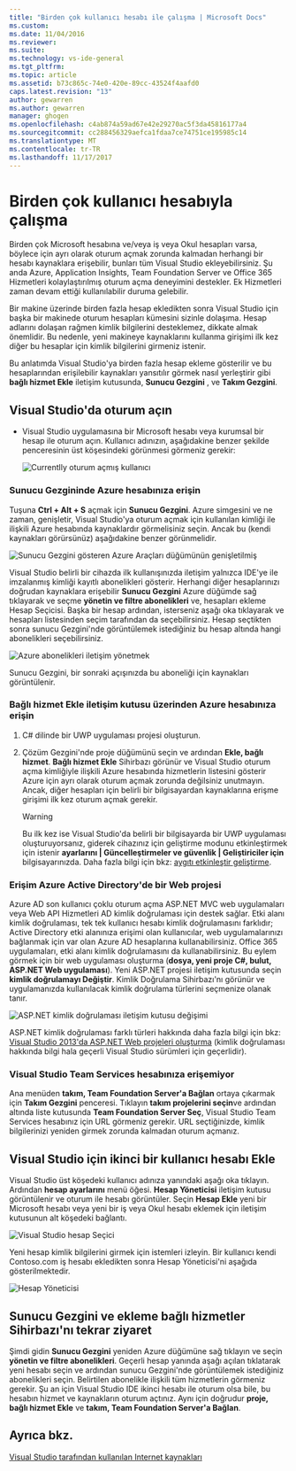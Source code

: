 ```yaml
---
title: "Birden çok kullanıcı hesabı ile çalışma | Microsoft Docs"
ms.custom: 
ms.date: 11/04/2016
ms.reviewer: 
ms.suite: 
ms.technology: vs-ide-general
ms.tgt_pltfrm: 
ms.topic: article
ms.assetid: b73c865c-74e0-420e-89cc-43524f4aafd0
caps.latest.revision: "13"
author: gewarren
ms.author: gewarren
manager: ghogen
ms.openlocfilehash: c4ab874a59ad67e42e29270ac5f3da45816177a4
ms.sourcegitcommit: cc288456329aefca1fdaa7ce74751ce195985c14
ms.translationtype: MT
ms.contentlocale: tr-TR
ms.lasthandoff: 11/17/2017
---
```

# <a name="work-with-multiple-user-accounts"></a>Birden çok kullanıcı hesabıyla çalışma

Birden çok Microsoft hesabına ve/veya iş veya Okul hesapları varsa, böylece için ayrı olarak oturum açmak zorunda kalmadan herhangi bir hesabı kaynaklara erişebilir, bunları tüm Visual Studio ekleyebilirsiniz. Şu anda Azure, Application Insights, Team Foundation Server ve Office 365 Hizmetleri kolaylaştırılmış oturum açma deneyimini destekler. Ek Hizmetleri zaman devam ettiği kullanılabilir duruma gelebilir.

Bir makine üzerinde birden fazla hesap ekledikten sonra Visual Studio için başka bir makinede oturum hesapları kümesini sizinle dolaşıma. Hesap adlarını dolaşan rağmen kimlik bilgilerini desteklemez, dikkate almak önemlidir. Bu nedenle, yeni makineye kaynaklarını kullanma girişimi ilk kez diğer bu hesaplar için kimlik bilgilerini girmeniz istenir.

Bu anlatımda Visual Studio'ya birden fazla hesap ekleme gösterilir ve bu hesaplarından erişilebilir kaynakları yansıtılır görmek nasıl yerleştirir gibi **bağlı hizmet Ekle** iletişim kutusunda, **Sunucu Gezgini** , ve **Takım Gezgini**.

## <a name="sign-in-to-visual-studio"></a>Visual Studio'da oturum açın

- Visual Studio uygulamasına bir Microsoft hesabı veya kurumsal bir hesap ile oturum açın. Kullanıcı adınızın, aşağıdakine benzer şekilde penceresinin üst köşesindeki görünmesi görmeniz gerekir:

     ![Currentlly oturum açmış kullanıcı](../ide/media/vs2015_username.png "VS2015_UserName")

### <a name="access-your-azure-account-in-server-explorer"></a>Sunucu Gezgininde Azure hesabınıza erişin

Tuşuna **Ctrl + Alt + S** açmak için **Sunucu Gezgini**. Azure simgesini ve ne zaman, genişletir, Visual Studio'ya oturum açmak için kullanılan kimliği ile ilişkili Azure hesabında kaynaklardır görmelisiniz seçin. Ancak bu (kendi kaynakları görürsünüz) aşağıdakine benzer görünmelidir.

![Sunucu Gezgini gösteren Azure Araçları düğümünün genişletilmiş](../ide/media/vs2015_serverexplorer.png "VS2015_ServerExplorer")

Visual Studio belirli bir cihazda ilk kullanışınızda iletişim yalnızca IDE'ye ile imzalanmış kimliği kayıtlı abonelikleri gösterir. Herhangi diğer hesaplarınızı doğrudan kaynaklara erişebilir **Sunucu Gezgini** Azure düğümde sağ tıklayarak ve seçme **yönetin ve filtre abonelikleri** ve, hesapları ekleme Hesap Seçicisi. Başka bir hesap ardından, isterseniz aşağı oka tıklayarak ve hesapları listesinden seçim tarafından da seçebilirsiniz. Hesap seçtikten sonra sunucu Gezgini'nde görüntülemek istediğiniz bu hesap altında hangi abonelikleri seçebilirsiniz.

![Azure abonelikleri iletişim yönetmek](../ide/media/vs2015_manage_subs.png "vs2015_manage_subs")

Sunucu Gezgini, bir sonraki açışınızda bu aboneliği için kaynakları görüntülenir.

### <a name="access-your-azure-account-via-add-connected-service-dialog"></a>Bağlı hizmet Ekle iletişim kutusu üzerinden Azure hesabınıza erişin

1. C# dilinde bir UWP uygulaması projesi oluşturun.

1. Çözüm Gezgini'nde proje düğümünü seçin ve ardından **Ekle, bağlı hizmet**. **Bağlı hizmet Ekle** Sihirbazı görünür ve Visual Studio oturum açma kimliğiyle ilişkili Azure hesabında hizmetlerin listesini gösterir Azure için ayrı olarak oturum açmak zorunda değilsiniz unutmayın. Ancak, diğer hesapları için belirli bir bilgisayardan kaynaklarına erişme girişimi ilk kez oturum açmak gerekir.

    > [!WARNING]
    > Bu ilk kez ise Visual Studio'da belirli bir bilgisayarda bir UWP uygulaması oluşturuyorsanız, giderek cihazınız için geliştirme modunu etkinleştirmek için istenir **ayarlarını &#124;  Güncelleştirmeler ve güvenlik &#124; Geliştiriciler için** bilgisayarınızda. Daha fazla bilgi için bkz: [aygıtı etkinleştir geliştirme](https://msdn.microsoft.com/en-us/library/windows/apps/dn706236.aspx).

### <a name="access_azure"></a>Erişim Azure Active Directory'de bir Web projesi

Azure AD son kullanıcı çoklu oturum açma ASP.NET MVC web uygulamaları veya Web API Hizmetleri AD kimlik doğrulaması için destek sağlar. Etki alanı kimlik doğrulaması, tek tek kullanıcı hesabı kimlik doğrulamasını farklıdır; Active Directory etki alanınıza erişimi olan kullanıcılar, web uygulamalarınızı bağlanmak için var olan Azure AD hesaplarına kullanabilirsiniz. Office 365 uygulamaları, etki alanı kimlik doğrulamasını da kullanabilirsiniz. Bu eylem görmek için bir web uygulaması oluşturma (**dosya, yeni proje C#, bulut, ASP.NET Web uygulaması**). Yeni ASP.NET projesi iletişim kutusunda seçin **kimlik doğrulamayı Değiştir**. Kimlik Doğrulama Sihirbazı'nı görünür ve uygulamanızda kullanılacak kimlik doğrulama türlerini seçmenize olanak tanır.

![ASP.NET kimlik doğrulaması iletişim kutusu değişimi](../ide/media/vs2015_change_authentication.png "VS2015_change_authentication")

ASP.NET kimlik doğrulaması farklı türleri hakkında daha fazla bilgi için bkz: [Visual Studio 2013'da ASP.NET Web projeleri oluşturma](http://www.asp.net/visual-studio/overview/2013/creating-web-projects-in-visual-studio#orgauth) (kimlik doğrulaması hakkında bilgi hala geçerli Visual Studio sürümleri için geçerlidir).

### <a name="access-your-visual-studio-team-services-account"></a>Visual Studio Team Services hesabınıza erişemiyor

Ana menüden **takım, Team Foundation Server'a Bağlan** ortaya çıkarmak için **Takım Gezgini** penceresi. Tıklayın **takım projelerini seçin**ve ardından altında liste kutusunda **Team Foundation Server Seç**, Visual Studio Team Services hesabınız için URL görmeniz gerekir. URL seçtiğinizde, kimlik bilgilerinizi yeniden girmek zorunda kalmadan oturum açmanız.

## <a name="add-a-second-user-account-to-visual-studio"></a>Visual Studio için ikinci bir kullanıcı hesabı Ekle

Visual Studio üst köşedeki kullanıcı adınıza yanındaki aşağı oka tıklayın. Ardından **hesap ayarlarını** menü öğesi. **Hesap Yöneticisi** iletişim kutusu görüntülenir ve oturum ile hesabı görüntüler. Seçin **Hesap Ekle** yeni bir Microsoft hesabı veya yeni bir iş veya Okul hesabı eklemek için iletişim kutusunun alt köşedeki bağlantı.

![Visual Studio hesap Seçici](../ide/media/vs2015_acct_picker.png "VS2015_acct_picker")

Yeni hesap kimlik bilgilerini girmek için istemleri izleyin. Bir kullanıcı kendi Contoso.com iş hesabı ekledikten sonra Hesap Yöneticisi'ni aşağıda gösterilmektedir.

![Hesap Yöneticisi](../ide/media/vs2015_accountmanager.gif "VS2015_AccountManager")

## <a name="revisit-the-add-connected-services-wizard-and-server-explorer"></a>Sunucu Gezgini ve ekleme bağlı hizmetler Sihirbazı'nı tekrar ziyaret

Şimdi gidin **Sunucu Gezgini** yeniden Azure düğümüne sağ tıklayın ve seçin **yönetin ve filtre abonelikleri**. Geçerli hesap yanında aşağı açılan tıklatarak yeni hesabı seçin ve ardından sunucu Gezgini'nde görüntülemek istediğiniz abonelikleri seçin. Belirtilen abonelikle ilişkili tüm hizmetlerin görmeniz gerekir. Şu an için Visual Studio IDE ikinci hesabı ile oturum olsa bile, bu hesabın hizmet ve kaynakların oturum açtınız. Aynı için doğrudur **proje, bağlı hizmet Ekle** ve **takım, Team Foundation Server'a Bağlan**.

## <a name="see-also"></a>Ayrıca bkz.

[Visual Studio tarafından kullanılan Internet kaynakları](../ide/connected-environment.md)
